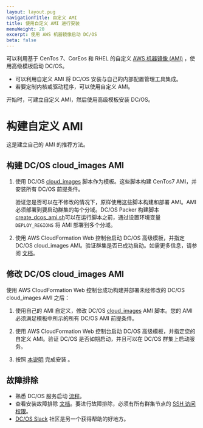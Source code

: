 ```yaml
---
layout: layout.pug
navigationTitle: 自定义 AMI
title: 使用自定义 AMI 进行安装
menuWeight: 20
excerpt: 使用 AWS 机器镜像启动 DC/OS
beta: false
---
```


可以利用基于 CenTos 7、CorEos 和 RHEL 的自定义 [AWS 机器镜像 (AMI)](http://docs.aws.amazon.com/AWSEC2/latest/UserGuide/AMIs.html) ，使用高级模板启动 DC/OS。

- 可以利用自定义 AMI 将 DC/OS 安装与自己的内部配置管理工具集成。
- 若要定制内核或驱动程序，可以使用自定义 AMI。

开始时，可建立自定义 AMI，然后使用高级模板安装 DC/OS。

# 构建自定义 AMI
这是建立自己的 AMI 的推荐方法。

## 构建 DC/OS cloud_images AMI

1. 使用 DC/OS [cloud_images](https://github.com/dcos/dcos/tree/master/cloud_images) 脚本作为模板。这些脚本构建 CenTos7 AMI，并安装所有 DC/OS 前提条件。

    验证您是否可以在不修改的情况下，原样使用这些脚本构建和部署 AMI。AMI 必须部署到要启动群集的每个分域。DC/OS Packer 构建脚本 [create_dcos_ami.sh](https://github.com/dcos/dcos/blob/master/cloud_images/centos7/create_dcos_ami.sh)可以在运行脚本之前，通过设置环境变量 `DEPLOY_REGIONS` 将 AMI 部署到多个分域。

1. 使用 AWS CloudFormation Web 控制台启动 DC/OS 高级模板，并指定 DC/OS cloud_images AMI。验证群集是否已成功启动。如需更多信息，请参阅 [文档](/mesosphere/dcos/cn/1.13/installing/evaluation/community-supported-methods/aws/)。

## 修改 DC/OS cloud_images AMI

使用 AWS CloudFormation Web 控制台成功构建并部署未经修改的 DC/OS cloud_images AMI 之后：

1. 使用自己的 AMI 自定义，修改 DC/OS [cloud_images](https://github.com/dcos/dcos/tree/master/cloud_images) AMI 脚本。您的 AMI 必须满足模板中所示的所有 DC/OS AMI 前提条件。

1. 使用 AWS CloudFormation Web 控制台启动 DC/OS 高级模板，并指定您的自定义 AMI。验证 DC/OS 是否如期启动，并且可以在 DC/OS 群集上启动服务。

1. 按照 [本说明](/mesosphere/dcos/cn/1.13/installing/evaluation/community-supported-methods/aws/) 完成安装 。

## 故障排除

- 熟悉 DC/OS 服务启动 [流程](/mesosphere/dcos/cn/1.13/overview/architecture/boot-sequence/)。
- 查看安装故障排除 [文档](/mesosphere/dcos/cn/1.13/installing/troubleshooting/)。要进行故障排除，必须有所有群集节点的 [SSH 访问权限](/mesosphere/dcos/cn/1.13/administering-clusters/sshcluster/)。
- [DC/OS Slack](https://support.mesosphere.com) 社区是另一个获得帮助的好地方。
